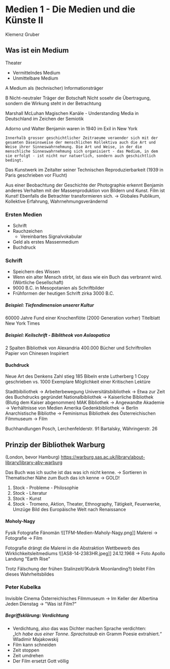 # Medien 1 - Die Medien und die Künste II
Klemenz Gruber

## Was ist ein Medium
Theater
* Vermittelndes Medium
* Unmittelbare Medium

A
Medium als (technischer)
Informationsträger

B
Nicht-neutraler Träger der Botschaft
Nicht sosehr die Übertragung, sondern die Wirkung steht in der Betrachtung

Marshall McLuhan
Magischen Kanäle - Understanding Media
in Deutschland im Zeichen der Semiotik

Adorno und Walter Benjamin waren in 1940 im Exil in New York
```WalterBenjamin
Innerhalb grosser geschichtlicher Zeitraeume veraender sich mit der gesamten Daseinsweise der menschlichen Kollektiva auch die Art und Weise ihrer Sinneswahrnehmung. Die Art und Weise, in der die menschliche Sinneswahrnehmung sich organisiert - das Medium, in dem sie erfolgt - ist nicht nur natuerlich, sondern auch geschichtlich bedingt.
```
Das Kunstwerk im Zeitalter seiner Technischen Reproduzierbarkeit (1939 in Paris geschrieben vor Flucht)

Aus einer Beobachtung der Geschichte der Photographie erkennt Benjamin anderes Verhalten mit der Massenproduktion von Bildern und Kunst. Film ist Kunst!
Ebenfalls die Betrachter transformieren sich. -> Globales Publikum, Kollektive Erfahrung, Wahrnehmungsverändernd

### Ersten Medien
* Schrift
* Rauchzeichen
	* Vereinbartes Signalvokabular
* Geld als erstes Massenmedium
* Buchdruck

### Schrift
* Speichern des Wissen
* Wenn ein alter Mensch stirbt, ist dass wie ein Buch das verbrannt wird. (Wörtliche Gesellschaft)
* 9000 B.C. in Mesopotanien als Schriftbilder 
* Frühformen der heutigen Schrift zirka 3000 B.C.


##### Beispiel: Tiefendimension unserer Kultur
60000 Jahre Fund einer Knochenflöte
(2000 Generation vorher)
Titelblatt New York Times


##### Beispiel: Keilschrift - Biblitheok von Aslaopatica
2 Spalten
Bibliothek von Alexandria 400.000 Bücher und Schriftrollen
Papier von Chinesen Inspiriert

#### Buchdruck
Neue Art des Denkens
Zahl stieg
185 Bibeln erste Lutherberg
1 Copy geschrieben vs. 1000 Exemplare
Möglichkeit einer Kritischen Lektüre

Stadtbibiliothek -> Arbeiterbewegung
Universitätsbibliothek -> Etwa zur Zeit des Buchdrucks gegründet
Nationalbibliothek -> Kaiserliche Bibliothek (Blutig dem Kaiser abgenommen)
MAK Bibliothek -> Angewandte
Akademie -> Verhältnisse von Medien
Amerika Gedenkbibliothek -> Berlin
Anarchistische Bibliothe -> Feminismus
Bibliothek des Österreichischen Filmmuseum -> Film

Buchhandlungen
Posch, Lerchenfelderstr. 91
Bartalsky, Währingerstr. 26

## Prinzip der Bibliothek Warburg 
(London, bevor Hamburg)
https://warburg.sas.ac.uk/library/about-library/library-aby-warburg

Das Buch was ich suche ist das was ich nicht kenne. -> Sortieren in Thematischer Nähe zum Buch das ich kenne -> GOLD!

1. Stock - Probleme - Philosophie
2. Stock - Literatur
3. Stock - Kunst 
4. Stock - Tromeno, Aktion, Theater, Ethnography, Tätigkeit, Feuerwerke, Umzüge 
Bild des Europäische Welt nach Renaissance

#### Moholy-Nagy
Fysik
Fotografie
Fänomän
![[TFM-Medien-Maholy-Nagy.png]]
Malerei -> Fotografie -> Film

Fotografie drängt die Malerei in die Abstraktion
Wettbewerb des Wirklichkeitsleitmediums
![[AS8-14-2383HR.jpeg]]
24.12.1968 -> Foto Apollo Landung "Earth Rise"

Trotz Fälschung der frühen Stalinzeit/(Kubrik Moonlanding?) bleibt Film dieses Wahrheitsbildes

### Peter Kubelka
Invisible Cinema
Österreichisches Filmmuseum -> Im Keller der Albertina
Jeden Dienstag -> "Was ist Film?" 

##### Begriffsklärung: Verdichtung
* Verdichtung, also das was Dichter machen Sprache verdichten: „Ich _habe aus einer Tonne_. _Sprachstaub_ ein Gramm Poesie extrahiert.“ Wladimir Majakowskij
* Film kann schneiden
* Zeit stoppen
* Zeit umdrehen
* Der Film ersetzt Gott völlig

